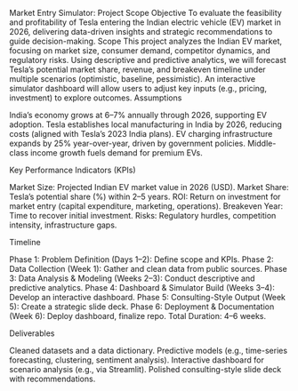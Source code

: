 Market Entry Simulator: Project Scope
Objective
To evaluate the feasibility and profitability of Tesla entering the Indian electric vehicle (EV) market in 2026, delivering data-driven insights and strategic recommendations to guide decision-making.
Scope
This project analyzes the Indian EV market, focusing on market size, consumer demand, competitor dynamics, and regulatory risks. Using descriptive and predictive analytics, we will forecast Tesla’s potential market share, revenue, and breakeven timeline under multiple scenarios (optimistic, baseline, pessimistic). An interactive simulator dashboard will allow users to adjust key inputs (e.g., pricing, investment) to explore outcomes.
Assumptions

India’s economy grows at 6–7% annually through 2026, supporting EV adoption.
Tesla establishes local manufacturing in India by 2026, reducing costs (aligned with Tesla’s 2023 India plans).
EV charging infrastructure expands by 25% year-over-year, driven by government policies.
Middle-class income growth fuels demand for premium EVs.

Key Performance Indicators (KPIs)

Market Size: Projected Indian EV market value in 2026 (USD).
Market Share: Tesla’s potential share (%) within 2–5 years.
ROI: Return on investment for market entry (capital expenditure, marketing, operations).
Breakeven Year: Time to recover initial investment.
Risks: Regulatory hurdles, competition intensity, infrastructure gaps.

Timeline

Phase 1: Problem Definition (Days 1–2): Define scope and KPIs.
Phase 2: Data Collection (Week 1): Gather and clean data from public sources.
Phase 3: Data Analysis & Modeling (Weeks 2–3): Conduct descriptive and predictive analytics.
Phase 4: Dashboard & Simulator Build (Weeks 3–4): Develop an interactive dashboard.
Phase 5: Consulting-Style Output (Week 5): Create a strategic slide deck.
Phase 6: Deployment & Documentation (Week 6): Deploy dashboard, finalize repo.
Total Duration: 4–6 weeks.

Deliverables

Cleaned datasets and a data dictionary.
Predictive models (e.g., time-series forecasting, clustering, sentiment analysis).
Interactive dashboard for scenario analysis (e.g., via Streamlit).
Polished consulting-style slide deck with recommendations.
